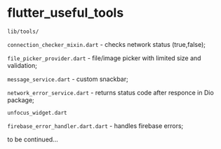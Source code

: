 # flutter_useful_tools
`lib/tools/`

`connection_checker_mixin.dart` - checks network status (true,false);

`file_picker_provider.dart` - file/image picker with limited size and validation;

`message_service.dart` - custom snackbar;

`network_error_service.dart` - returns status code after responce in Dio package;

`unfocus_widget.dart`

`firebase_error_handler.dart.dart` - handles firebase errors;


to be continued...
